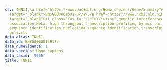 ```yaml
---
csv: TNNI1,<a href="https://www.ensembl.org/Homo_sapiens/Gene/Summary?db=core;g=ENSG00000159173"
  target="_blank">ENSG00000159173</a>,<a href="https://www.ncbi.nlm.nih.gov/pubmed/17216044"
  target="_blank"><i class="fas fa-file"></i></a>",genetic interference,functional
  association,HeLa, high throughput transcription profiling by microarray,nucleotide
  sequence identification,nucleotide sequence identification,transcriptional regulation,up-regulates
  activity
data_alias: TNNI1
data_id: ENSG00000159173
data_numevidence: 1
data_species: Homo sapiens
data_taxid: '9606'
title: TNNI1
---
```

